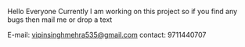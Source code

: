 
Hello Everyone Currently I am working on this project so if you find any bugs then mail me or drop a text

E-mail: vipinsinghmehra535@gmail.com
contact: 9711440707
